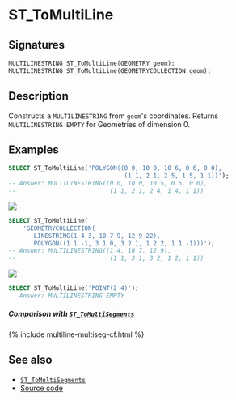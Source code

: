 # ST_ToMultiLine

## Signatures

```sql
MULTILINESTRING ST_ToMultiLine(GEOMETRY geom);
MULTILINESTRING ST_ToMultiLine(GEOMETRYCOLLECTION geom);
```

## Description

Constructs a `MULTILINESTRING` from `geom`'s coordinates. Returns `MULTILINESTRING EMPTY` for Geometries of dimension 0.

## Examples

```sql
SELECT ST_ToMultiLine('POLYGON((0 0, 10 0, 10 6, 0 6, 0 0),
                                (1 1, 2 1, 2 5, 1 5, 1 1))');
-- Answer: MULTILINESTRING((0 0, 10 0, 10 5, 0 5, 0 0),
--                          (1 1, 2 1, 2 4, 1 4, 1 1))
```

<img class="displayed" src="../ST_ToMultiLine1.png"/>

```sql
SELECT ST_ToMultiLine(
    'GEOMETRYCOLLECTION(
       LINESTRING(1 4 3, 10 7 9, 12 9 22),
       POLYGON((1 1 -1, 3 1 0, 3 2 1, 1 2 2, 1 1 -1)))');
-- Answer: MULTILINESTRING((1 4, 10 7, 12 9),
--                          (1 1, 3 1, 3 2, 1 2, 1 1))
```

<img class="displayed" src="../ST_ToMultiLine2.png"/>

```sql
SELECT ST_ToMultiLine('POINT(2 4)');
-- Answer: MULTILINESTRING EMPTY
```

##### Comparison with [`ST_ToMultiSegments`](../ST_ToMultiSegments)

{% include multiline-multiseg-cf.html %}

## See also

* [`ST_ToMultiSegments`](../ST_ToMultiSegments)
* <a href="https://github.com/orbisgis/h2gis/blob/master/h2gis-functions/src/main/java/org/h2gis/functions/spatial/convert/ST_ToMultiLine.java" target="_blank">Source code</a>
